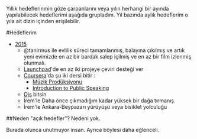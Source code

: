 Yıllık hedeflerinmin göze çarpanlarını veya yılın herhangi bir ayında yapılabilecek hedeflerimi aşağıda grupladım. 
Yıl bazında aylık hedeflerim o yıla ait dizin içinden erişilebilir.

#Hedeflerim

* [2015](https://github.com/hasantayyar/hedefler/blob/master/2015/README.md)
    * @tanirmus ile evlilik süreci tamamlanmış, balayına çıkılmış ve artık yeni evimizde en az bir bardak salep içilmiş ve en az bir film izlenmiş olunmalı.
    * [Launchpad](https://translations.launchpad.net/~hasantayyar)'de en az iki projeye çeviri desteği ver 
    * [Coursera](https://www.coursera.org/user/i/a00f487b7e53c755b9f184f7e67fc462)'da şu iki dersi bitir :
        * [Müzik Prodüksiyonu](https://www.coursera.org/course/musicproduction)
        * [Introduction to Public Speaking](https://www.coursera.org/learn/publicspeaking)
    * [Ojs](http://ojs.io) bitsin
    * İrem'le Daha önce çıkmadığım kadar yüksek bir dağa tırmanış.
    * İrem'le Ankara-Beypazarı yürüyüşü veya bisiklet yolculuğu

##Neden "açık hedefler"?
Nedeni yok.

Burada olunca unutmuyor insan. Ayrıca böylesi daha eğlenceli.
